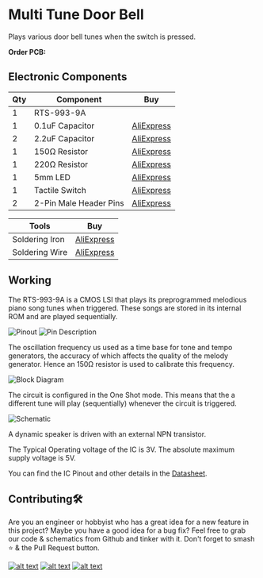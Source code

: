 # Multi Tune Door Bell
Plays various door bell tunes when the switch is pressed.

**Order PCB:**

## Electronic Components
| Qty | Component | Buy |
| ------------- | ------------- | ------------- |
| 1 | RTS-993-9A | |
| 1 | 0.1uF Capacitor |[AliExpress](http://s.click.aliexpress.com/e/caqaUnR6) |
| 2 | 2.2uF Capacitor |[AliExpress](http://s.click.aliexpress.com/e/cA7mDeTO) |
| 1 | 150Ω Resistor |[AliExpress](http://s.click.aliexpress.com/e/bh4eqrQs) |
| 1 | 220Ω Resistor |[AliExpress](http://s.click.aliexpress.com/e/bh4eqrQs) |
| 1 | 5mm LED |[AliExpress](http://s.click.aliexpress.com/e/wuFpLXS) |
| 1 | Tactile Switch |[AliExpress](http://s.click.aliexpress.com/e/cdyxvl3i) |
| 2 | 2-Pin Male Header Pins |[AliExpress](http://s.click.aliexpress.com/e/bIN5SJXw) |

|Tools|Buy|
|--|--|
|Soldering Iron|[AliExpress](http://s.click.aliexpress.com/e/E83bSJI) |
|Soldering Wire|[AliExpress](http://s.click.aliexpress.com/e/PdhB0nm) |

## Working
The RTS-993-9A is a CMOS LSI that plays its preprogrammed melodious piano song tunes when triggered. These songs are stored in its internal ROM and are played sequentially.

![Pinout](https://github.com/jonathanrjpereira/Multi-Tune-Door-Bell/blob/master/img/pinout.png)
![Pin Description](https://github.com/jonathanrjpereira/Multi-Tune-Door-Bell/blob/master/img/pindescription.png)

The oscillation frequency us used as a time base for tone and tempo generators, the accuracy of which affects the quality of the melody generator. Hence an 150Ω resistor is used to calibrate this frequency.

![Block Diagram](https://github.com/jonathanrjpereira/Multi-Tune-Door-Bell/blob/master/img/BD.png)

The circuit is configured in the One Shot mode. This means that the a different tune will play (sequentially) whenever the circuit is triggered.

![Schematic](https://github.com/jonathanrjpereira/Multi-Tune-Door-Bell/blob/master/img/sch.png)

A dynamic speaker is driven with an external NPN transistor.

The Typical Operating voltage of the IC is 3V. The absolute maximum supply voltage is 5V.

You can find the IC Pinout and other details in the [Datasheet](http://www.aplusindia.net/aplusindia_data/productfiles/1442297344579_pdf.pdf).

## Contributing🛠
Are you an engineer or hobbyist who has a great idea for a new feature in this project? Maybe you have a good idea for a bug fix? Feel free to grab our code & schematics from Github and tinker with it. Don't forget to smash ⭐️ & the Pull Request button.

[![alt text][1.1]][1] [![alt text][2.1]][2] [![alt text][3.1]][3]

[1.1]: https://github.com/jonathanrjpereira/Social-Media-README/blob/master/youtube.png (YouTube)
[2.1]: https://github.com/jonathanrjpereira/Social-Media-README/blob/master/instagram.png (Instagram)
[3.1]: https://github.com/jonathanrjpereira/Social-Media-README/blob/master/github.png (GitHub)

[1]: https://www.youtube.com/channel/UCRW-41O1vy98KKgJRQoYzdg
[2]: https://www.instagram.com/electroguruji/
[3]: https://github.com/jonathanrjpereira
